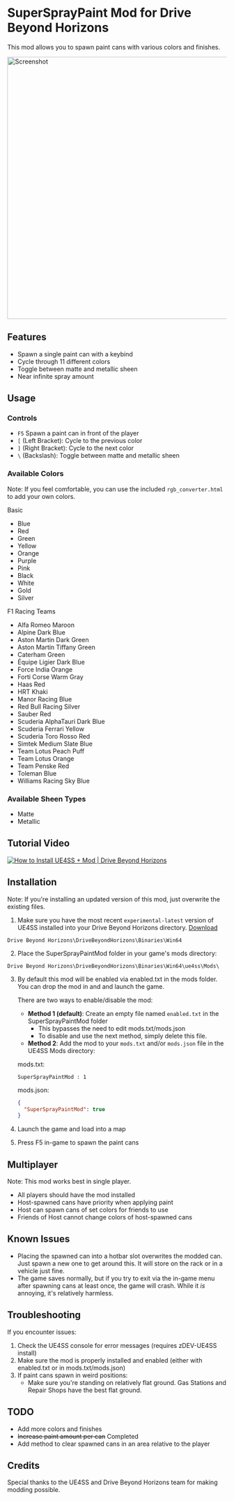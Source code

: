 # SuperSprayPaint Mod for Drive Beyond Horizons

This mod allows you to spawn paint cans with various colors and finishes.

<img src="screenshot.gif" alt="Screenshot" width="600">

## Features

- Spawn a single paint can with a keybind
- Cycle through 11 different colors
- Toggle between matte and metallic sheen
- Near infinite spray amount

## Usage

### Controls

- `F5` Spawn a paint can in front of the player
- `[` (Left Bracket): Cycle to the previous color
- `]` (Right Bracket): Cycle to the next color
- `\` (Backslash): Toggle between matte and metallic sheen

### Available Colors

Note: If you feel comfortable, you can use the included `rgb_converter.html` to add your own colors.

Basic
- Blue
- Red
- Green
- Yellow
- Orange
- Purple
- Pink
- Black
- White
- Gold
- Silver

F1 Racing Teams
- Alfa Romeo Maroon
- Alpine Dark Blue
- Aston Martin Dark Green
- Aston Martin Tiffany Green
- Caterham Green
- Équipe Ligier Dark Blue
- Force India Orange
- Forti Corse Warm Gray
- Haas Red
- HRT Khaki
- Manor Racing Blue
- Red Bull Racing Silver
- Sauber Red
- Scuderia AlphaTauri Dark Blue
- Scuderia Ferrari Yellow
- Scuderia Toro Rosso Red
- Simtek Medium Slate Blue
- Team Lotus Peach Puff
- Team Lotus Orange
- Team Penske Red
- Toleman Blue
- Williams Racing Sky Blue



### Available Sheen Types

- Matte
- Metallic

## Tutorial Video

[![How to Install UE4SS + Mod | Drive Beyond Horizons](https://img.youtube.com/vi/pWbKwe9b0e0/0.jpg)](https://www.youtube.com/watch?v=pWbKwe9b0e0)

## Installation

Note: If you're installing an updated version of this mod, just overwrite the existing files.

1. Make sure you have the most recent `experimental-latest` version of UE4SS installed into your Drive Beyond Horizons directory. [Download](https://github.com/UE4SS-RE/RE-UE4SS/releases/tag/experimental-latest)
   
`Drive Beyond Horizons\DriveBeyondHorizons\Binaries\Win64`

2. Place the SuperSprayPaintMod folder in your game's mods directory:
   
`Drive Beyond Horizons\DriveBeyondHorizons\Binaries\Win64\ue4ss\Mods\`

3. By default this mod will be enabled via enabled.txt in the mods folder. You can drop the mod in and and launch the game.

   There are two ways to enable/disable the mod:
   - **Method 1 (default)**: Create an empty file named `enabled.txt` in the SuperSprayPaintMod folder
     - This bypasses the need to edit mods.txt/mods.json
     - To disable and use the next method, simply delete this file.
   - **Method 2**: Add the mod to your `mods.txt` and/or `mods.json` file in the UE4SS Mods directory:

   mods.txt:
     ```
     SuperSprayPaintMod : 1
     ```
   mods.json:
     ```json
     {
       "SuperSprayPaintMod": true
     }
     ```
4. Launch the game and load into a map
5. Press F5 in-game to spawn the paint cans

## Multiplayer

Note: This mod works best in single player.

- All players should have the mod installed
- Host-spawned cans have priority when applying paint
- Host can spawn cans of set colors for friends to use
- Friends of Host cannot change colors of host-spawned cans

## Known Issues

- Placing the spawned can into a hotbar slot overwrites the modded can. Just spawn a new one to get around this. It will store on the rack or in a vehicle just fine.
- The game saves normally, but if you try to exit via the in-game menu after spawning cans at least once, the game will crash. While it *is* annoying, it's relatively harmless.

## Troubleshooting

If you encounter issues:

1. Check the UE4SS console for error messages (requires zDEV-UE4SS install)
2. Make sure the mod is properly installed and enabled (either with enabled.txt or in mods.txt/mods.json)
3. If paint cans spawn in weird positions:
   - Make sure you're standing on relatively flat ground. Gas Stations and Repair Shops have the best flat ground.

## TODO

- Add more colors and finishes
- ~~Increase paint amount per can~~ Completed
- Add method to clear spawned cans in an area relative to the player

## Credits

Special thanks to the UE4SS and Drive Beyond Horizons team for making modding possible.
